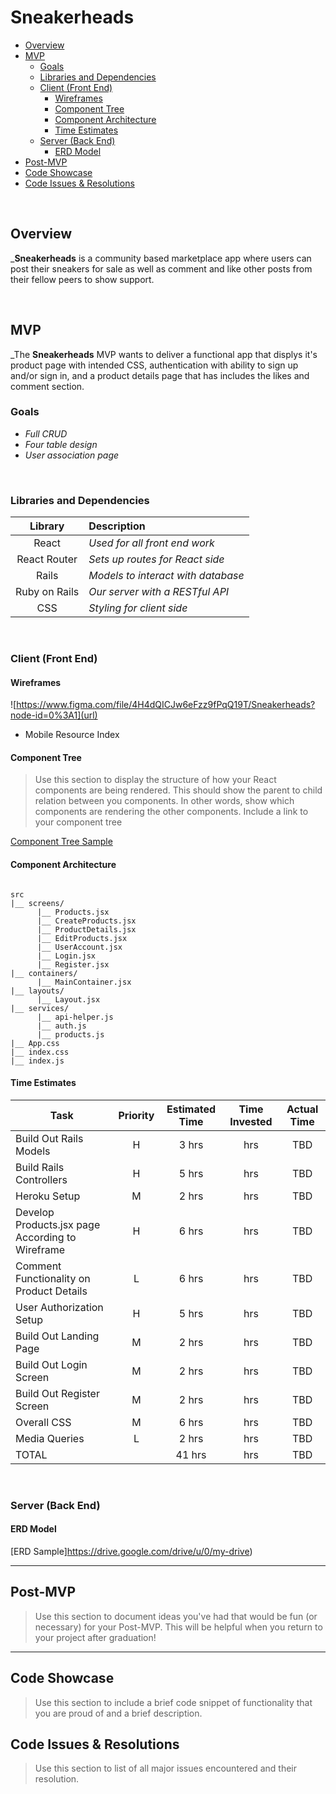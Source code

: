 # Sneakerheads

- [Overview](#overview)
- [MVP](#mvp)
  - [Goals](#goals)
  - [Libraries and Dependencies](#libraries-and-dependencies)
  - [Client (Front End)](#client-front-end)
    - [Wireframes](#wireframes)
    - [Component Tree](#component-tree)
    - [Component Architecture](#component-architecture)
    - [Time Estimates](#time-estimates)
  - [Server (Back End)](#server-back-end)
    - [ERD Model](#erd-model)
- [Post-MVP](#post-mvp)
- [Code Showcase](#code-showcase)
- [Code Issues & Resolutions](#code-issues--resolutions)

<br>

## Overview

_**Sneakerheads** is a community based marketplace app where users can post their sneakers for sale as well as comment and like other posts from their fellow peers to show support. 

<br>

## MVP

_The **Sneakerheads** MVP wants to deliver a functional app that displys it's product page with intended CSS, authentication with ability to sign up and/or sign in, and a product details page that has includes the likes and comment section.
<br>

### Goals

- _Full CRUD_
- _Four table design_
- _User association page_

<br>

### Libraries and Dependencies

|     Library      | Description                                |
| :--------------: | :----------------------------------------- |
|      React       | _Used for all front end work_ |
|   React Router   | _Sets up routes for React side_ |
| Rails | _Models to interact with database_ |
|     Ruby on Rails      | _Our server with a RESTful API_ |
|  CSS  | _Styling for client side_ |

<br>

### Client (Front End)

#### Wireframes

![https://www.figma.com/file/4H4dQICJw6eFzz9fPqQ19T/Sneakerheads?node-id=0%3A1](url)

- Mobile Resource Index

#### Component Tree

> Use this section to display the structure of how your React components are being rendered. This should show the parent to child relation between you components. In other words, show which components are rendering the other components. Include a link to your component tree

[Component Tree Sample](https://www.figma.com/file/84hGy2QoxkOE68bAMjvG01/Component-Tree?node-id=0%3A1)

#### Component Architecture

``` structure

src
|__ screens/
      |__ Products.jsx
      |__ CreateProducts.jsx
      |__ ProductDetails.jsx
      |__ EditProducts.jsx
      |__ UserAccount.jsx
      |__ Login.jsx
      |__ Register.jsx
|__ containers/
      |__ MainContainer.jsx
|__ layouts/
      |__ Layout.jsx
|__ services/
      |__ api-helper.js
      |__ auth.js
      |__ products.js
|__ App.css
|__ index.css
|__ index.js
```

#### Time Estimates

| Task                | Priority | Estimated Time | Time Invested | Actual Time |
| ------------------- | :------: | :------------: | :-----------: | :---------: |
| Build Out Rails Models    |    H     |     3 hrs      |      hrs     |     TBD    |
| Build Rails Controllers |    H     |     5 hrs      |      hrs     |     TBD     |
| Heroku Setup               |     M     |     2 hrs      |      hrs     |     TBD     |
| Develop Products.jsx page According to Wireframe|     H     |     6 hrs      |      hrs     |     TBD     |
| Comment Functionality on Product Details  |     L     |     6 hrs      |      hrs     |     TBD     |
| User Authorization Setup |     H    |     5 hrs      |      hrs     |     TBD     |
| Build Out Landing Page   |     M     |     2 hrs      |      hrs     |     TBD     |
| Build Out Login Screen   |     M     |     2 hrs      |      hrs     |     TBD     |
| Build Out Register Screen |    M      |     2 hrs      |      hrs     |     TBD     |
| Overall CSS         |    M      |     6 hrs      |      hrs     |     TBD     |
| Media Queries       |    L      |     2 hrs      |      hrs     |     TBD     |
| TOTAL               |          |     41 hrs      |      hrs     |     TBD     |

<br>

### Server (Back End)

#### ERD Model

[ERD Sample]https://drive.google.com/drive/u/0/my-drive)
<br>

***

## Post-MVP

> Use this section to document ideas you've had that would be fun (or necessary) for your Post-MVP. This will be helpful when you return to your project after graduation!

***

## Code Showcase

> Use this section to include a brief code snippet of functionality that you are proud of and a brief description.

## Code Issues & Resolutions

> Use this section to list of all major issues encountered and their resolution.

